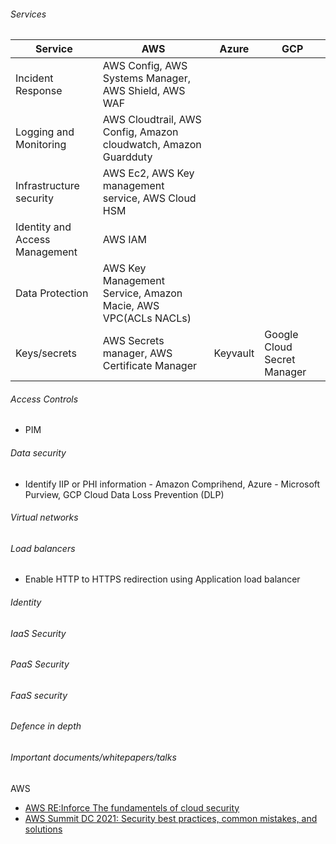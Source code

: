 ###### Services
| Service  | AWS | Azure | GCP |
| -------- | --- | ----- | --- |
| Incident Response| AWS Config, AWS Systems Manager, AWS Shield, AWS WAF |
| Logging and Monitoring | AWS Cloudtrail, AWS Config, Amazon cloudwatch, Amazon Guardduty |
| Infrastructure security | AWS Ec2, AWS Key management service, AWS Cloud HSM | 
| Identity and Access Management | AWS IAM |
| Data Protection | AWS Key Management Service, Amazon Macie, AWS VPC(ACLs NACLs) |
| Keys/secrets | AWS Secrets manager, AWS Certificate Manager | Keyvault | Google Cloud Secret Manager |

###### Access Controls
- PIM

###### Data security
- Identify IIP or PHI information - Amazon Comprihend, Azure - Microsoft Purview, GCP Cloud Data Loss Prevention (DLP)
###### Virtual networks
###### Load balancers
- Enable HTTP to HTTPS redirection using Application load balancer
###### Identity
###### IaaS Security
###### PaaS Security
###### FaaS security
###### Defence in depth

###### Important documents/whitepapers/talks

AWS 
- [AWS RE:Inforce The fundamentels of cloud security](https://www.youtube.com/watch?v=-ObImxw1PmI)
- [AWS Summit DC 2021: Security best practices, common mistakes, and solutions](https://www.youtube.com/watch?v=tmuClE3nWlk)

